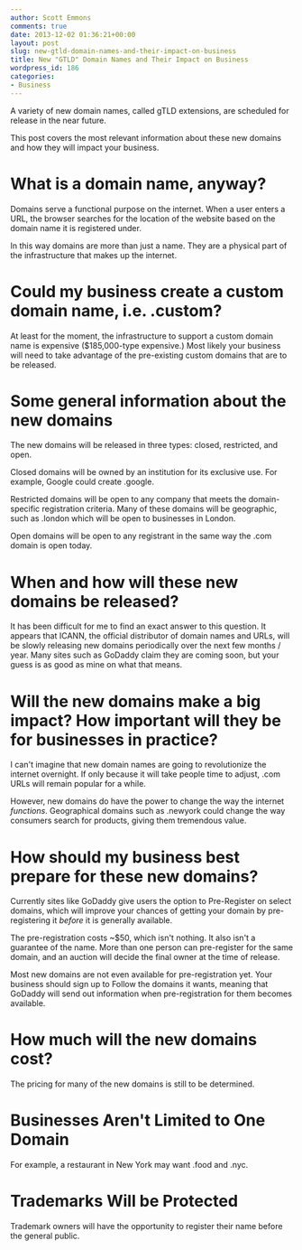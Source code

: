 ```yaml
---
author: Scott Emmons
comments: true
date: 2013-12-02 01:36:21+00:00
layout: post
slug: new-gtld-domain-names-and-their-impact-on-business
title: New "GTLD" Domain Names and Their Impact on Business
wordpress_id: 186
categories:
- Business
---
```


A variety of new domain names, called gTLD extensions, are scheduled for release in the near future.

This post covers the most relevant information about these new domains and how they will impact your business.


# **What is a domain name, anyway?**




Domains serve a functional purpose on the internet. When a user enters a URL, the browser searches for the location of the website based on the domain name it is registered under.

In this way domains are more than just a name. They are a physical part of the infrastructure that makes up the internet.


# **Could my business create a custom domain name, i.e. .custom?**




At least for the moment, the infrastructure to support a custom domain name is expensive ($185,000-type expensive.) Most likely your business will need to take advantage of the pre-existing custom domains that are to be released.


# **Some general information about the new domains**




The new domains will be released in three types: closed, restricted, and open.

Closed domains will be owned by an institution for its exclusive use. For example, Google could create .google.

Restricted domains will be open to any company that meets the domain-specific registration criteria. Many of these domains will be geographic, such as .london which will be open to businesses in London.

Open domains will be open to any registrant in the same way the .com domain is open today.


# **When and how will these new domains be released?**




It has been difficult for me to find an exact answer to this question. It appears that ICANN, the official distributor of domain names and URLs, will be slowly releasing new domains periodically over the next few months / year. Many sites such as GoDaddy claim they are coming soon, but your guess is as good as mine on what that means.


# **Will the new domains make a big impact? How important will they be for businesses in practice?**




I can't imagine that new domain names are going to revolutionize the internet overnight. If only because it will take people time to adjust, .com URLs will remain popular for a while.

However, new domains do have the power to change the way the internet _functions_. Geographical domains such as .newyork could change the way consumers search for products, giving them tremendous value.


# **How should my business best prepare for these new domains?**




Currently sites like GoDaddy give users the option to Pre-Register on select domains, which will improve your chances of getting your domain by pre-registering it _before_ it is generally available.

The pre-registration costs ~$50, which isn't nothing. It also isn't a guarantee of the name. More than one person can pre-register for the same domain, and an auction will decide the final owner at the time of release.

Most new domains are not even available for pre-registration yet. Your business should sign up to Follow the domains it wants, meaning that GoDaddy will send out information when pre-registration for them becomes available.


# **How much will the new domains cost?**




The pricing for many of the new domains is still to be determined.


# **Businesses Aren't Limited to One Domain**




For example, a restaurant in New York may want .food and .nyc.


# **Trademarks Will be Protected**




Trademark owners will have the opportunity to register their name before the general public.
